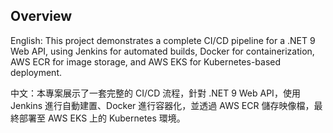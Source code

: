 ## Overview

English: This project demonstrates a complete CI/CD pipeline for a .NET 9 Web API, using Jenkins for automated builds, Docker for containerization, AWS ECR for image storage, and AWS EKS for Kubernetes-based deployment.

中文：本專案展示了一套完整的 CI/CD 流程，針對 .NET 9 Web API，使用 Jenkins 進行自動建置、Docker 進行容器化，並透過 AWS ECR 儲存映像檔，最終部署至 AWS EKS 上的 Kubernetes 環境。